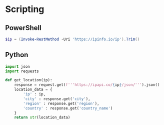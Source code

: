# Scripting

## PowerShell

```powershell
$ip = (Invoke-RestMethod -Uri 'https://ipinfo.io/ip').Trim()
```

## Python

```python
import json
import requests

def get_location(ip):
    response = request.get(f'''https://ipapi.co/{ip}/json/''').json()
    location_data = {
        'ip' : ip,
        'city' : response.get('city'),
        'region' : response.get('region'),
        'country' : response.get('country_name')
    }
    return str(location_data)
```